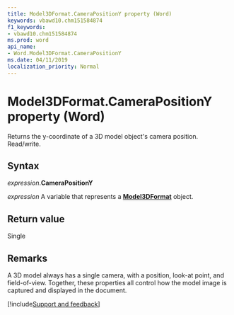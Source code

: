 ```yaml
---
title: Model3DFormat.CameraPositionY property (Word)
keywords: vbawd10.chm151584874
f1_keywords:
- vbawd10.chm151584874
ms.prod: word
api_name:
- Word.Model3DFormat.CameraPositionY
ms.date: 04/11/2019
localization_priority: Normal
---
```



# Model3DFormat.CameraPositionY property (Word)

Returns the y-coordinate of a 3D model object's camera position. Read/write.

## Syntax

_expression_.**CameraPositionY**

_expression_ A variable that represents a **[Model3DFormat](Word.Model3DFormat.md)** object.


## Return value

Single

## Remarks

A 3D model always has a single camera, with a position, look-at point, and field-of-view. Together, these properties all control how the model image is captured and displayed in the document.




[!include[Support and feedback](~/includes/feedback-boilerplate.md)]